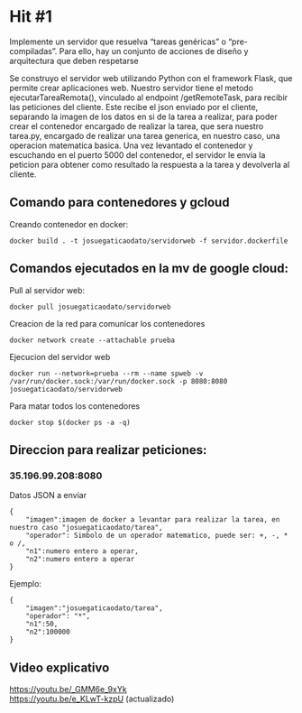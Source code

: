 # Hit #1
Implemente un servidor que resuelva “tareas genéricas” o “pre-compiladas”. Para ello, hay un conjunto de acciones de diseño y arquitectura que deben respetarse

Se construyo el servidor web utilizando Python con el framework Flask, que permite crear aplicaciones web.
Nuestro servidor tiene el metodo ejecutarTareaRemota(), vinculado al endpoint /getRemoteTask, para recibir las peticiones del cliente.
Este recibe el json enviado por el cliente, separando la imagen de los datos en si de la tarea a realizar, para poder crear el contenedor encargado de realizar la tarea, que sera nuestro tarea.py, encargado de realizar una tarea generica, en nuestro caso, una operacion matematica basica.
Una vez levantado el contenedor y escuchando en el puerto 5000 del contenedor, el servidor le envia la peticion para obtener como resultado la respuesta a la tarea y devolverla al cliente.

## Comando para contenedores y gcloud

Creando contenedor en docker:

``` 
docker build . -t josuegaticaodato/servidorweb -f servidor.dockerfile
```


## Comandos ejecutados en la mv de google cloud:

Pull al servidor web:

```
docker pull josuegaticaodato/servidorweb
```

Creacion de la red para comunicar los contenedores

```
docker network create --attachable prueba
```

Ejecucion del servidor web

```
docker run --network=prueba --rm --name spweb -v /var/run/docker.sock:/var/run/docker.sock -p 8080:8080 josuegaticaodato/servidorweb
```

Para matar todos los contenedores

```
docker stop $(docker ps -a -q)
```

## Direccion para realizar peticiones:

### 35.196.99.208:8080

Datos JSON a enviar 

```
{
    "imagen":imagen de docker a levantar para realizar la tarea, en nuestro caso "josuegaticaodato/tarea",
    "operador": Simbolo de un operador matematico, puede ser: +, -, * o /,
    "n1":numero entero a operar,
    "n2":numero entero a operar
}
```

Ejemplo:

```
{
    "imagen":"josuegaticaodato/tarea",
    "operador": "*",
    "n1":50,
    "n2":100000
}
```

## Video explicativo
https://youtu.be/_GMM6e_9xYk <br/>
https://youtu.be/e_KLwT-kzpU (actualizado)
